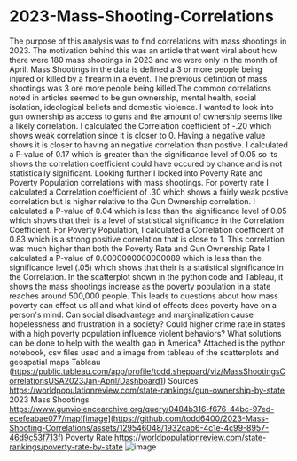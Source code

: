 # 2023-Mass-Shooting-Correlations
The purpose of this analysis was to find correlations with mass shootings in 2023. The motivation behind this was an article that went viral about how there were 180 mass shootings in 2023 and we were only in the month of
April. Mass Shootings in the data is defined a 3 or more people being injured or killed by a firearm in a event. The previous defintion of mass shootings was 3 ore more people being killed.The common correlations noted in articles seemed to be gun ownership, mental health, social isolation, ideological beliefs and domestic violence. I wanted to look into gun ownership as access to guns and the amount
of ownership seems like a likely correlation. I calculated the Correlation coefficient of -.20 which shows weak correlation since it is closer to 0. Having a negative value shows it is closer to having an negative correlation than postive. I calculated a P-value of 0.17 which is greater than the significance level of 0.05 so its shows the correlation coefficient could have occured by chance and is not statistically significant. Looking further I looked into Poverty Rate and Poverty Population correlations with mass shootings. For poverty rate I calculated a Correlation coefficient of .30 which shows a fairly weak postive correlation but is higher relative to the Gun Ownership correlation. I calculated a P-value of 0.04 which is less than the significance level of 0.05 which shows that their is a level of statistical significance in the Correlation Coefficient.
For Poverty Population, I calculated a Correlation coefficient of 0.83 which is a strong positive correlation that is close to 1. This correlation was much higher than both the Poverty Rate and Gun Ownership Rate
I calculated a P-value of 0.0000000000000089 which is less than the significance level (.05) which shows that their is a statistical significance in the Correlation. In the scatterplot shown in the python code and Tableau, it shows the mass shootings increase as the poverty population in a state reaches around 500,000 people. This leads to questions about how mass poverty can effect us all and what kind of effects does poverty have on a person's mind. Can social disadvantage and marginalization cause hopelessness and frustration in a society? Could higher crime rate in states with a high poverty population influence violent behaviors? What solutions can be done to help with the wealth gap in America? Attached is the python notebook, csv files used and a image from tableau of the scatterplots and geospatial maps 
Tableau
(https://public.tableau.com/app/profile/todd.sheppard/viz/MassShootingsCorrelationsUSA2023Jan-April/Dashboard1)
Sources
https://worldpopulationreview.com/state-rankings/gun-ownership-by-state
2023 Mass Shootings
https://www.gunviolencearchive.org/query/0484b316-f676-44bc-97ed-ecefeabae077/map![image](https://github.com/todd6400/2023-Mass-Shooting-Correlations/assets/129546048/1932cab6-4c1e-4c99-8957-46d9c53f713f)
Poverty Rate
https://worldpopulationreview.com/state-rankings/poverty-rate-by-state
![image](https://github.com/todd6400/2023-Mass-Shooting-Correlations/assets/129546048/bb64dd5e-914c-4a66-b352-f79b17e4cb5b)
